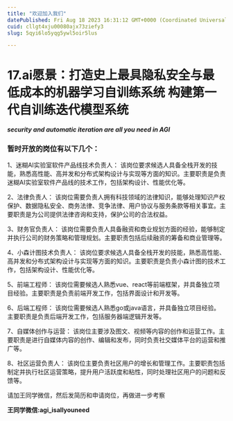 ```yaml
---
title: "欢迎加入我们"
datePublished: Fri Aug 18 2023 16:31:12 GMT+0000 (Coordinated Universal Time)
cuid: cllgt4xju00080ajx73ziefy3
slug: 5qyi6lo5yqg5ywl5oir5lus

---
```


# **17.ai愿景：打造史上最具隐私安全与最低成本的机器学习自训练系统 构建第一代自训练迭代模型系统**

***security and automatic iteration are all you need in AGI***

### 暂时开放的岗位有以下几个：

1、迷糊AI实验室软件产品线技术负责人： 该岗位要求候选人具备全栈开发的技能，熟悉高性能、高并发和分布式架构设计与实现等方面的知识。主要职责是负责迷糊AI实验室软件产品线的技术工作，包括架构设计、性能优化等。

2、法律负责人： 该岗位需要负责人拥有科技领域的法律知识，能够处理知识产权保护、数据隐私安全、商务法律、竞争法律、用户协议与服务条款等相关事宜。主要职责是为公司提供法律咨询和支持，保护公司的合法权益。

3、财务官负责人： 该岗位需要负责人具备融资和商业规划方面的经验，能够制定并执行公司的财务策略和管理规划。主要职责包括后续融资的筹备和商业管理等。

4、小森计图技术负责人： 该岗位要求候选人具备全栈开发的技能，熟悉高性能、高并发和分布式架构设计与实现等方面的知识。主要职责是负责小森计图的技术工作，包括架构设计、性能优化等。

5、前端工程师： 该岗位需要候选人熟悉vue、react等前端框架，并具备独立项目经验。主要职责是负责前端开发工作，包括界面设计和开发等。

6、后端工程师： 该岗位需要候选人熟悉go或java语言，并具备独立项目经验。主要职责是负责后端开发工作，包括服务器端逻辑开发等。

7、自媒体创作与运营： 该岗位主要涉及图文、视频等内容的创作和运营工作。主要职责是进行自媒体内容的创作、编辑和发布，同时负责社交媒体平台的运营和推广等。

8、社区运营负责人： 该岗位主要负责社区用户的增长和管理工作。主要职责包括制定并执行社区运营策略，提升用户活跃度和粘性，同时处理社区用户的问题和反馈等。

请加王同学微信，然后发简历和申请岗位，再做进一步考察

**王同学微信:agi\_isallyouneed**